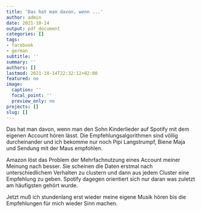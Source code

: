```yaml
---
title: 'Das hat man davon, wenn ...'
author: admin
date: 2021-10-14
output: pdf_document
categories: []
tags:
- facebook
- german
subtitle: ''
summary: ''
authors: []
lastmod: 2021-10-14T22:32:12+02:00
featured: no
image:
  caption: ''
  focal_point: ''
  preview_only: no
projects: []
slug: []
---
```

Das hat man davon, wenn man den Sohn Kinderlieder auf Spotify mit dem eigenen Account hören lässt. Die Empfehlungsalgorithmen sind völlig durcheinander und ich bekomme nur noch Pipi Langstrumpf, Biene Maja und Sendung mit der Maus empfohlen. 

Amazon löst das Problem der Mehrfachnutzung eines Account meiner Meinung nach besser. Sie scheinen die Daten erstmal
 nach unterschiedlichem Verhalten zu clustern und dann aus jedem Cluster eine Empfehlung zu geben. Spotify dagegen orientiert sich nur daran was zuletzt am häufigsten gehört wurde. 

Jetzt muß ich stundenlang erst wieder meine eigene Musik hören bis die Empfehlungen für mich wieder Sinn machen.

